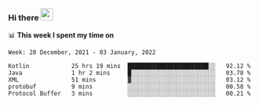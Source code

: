 ### Hi there <a href="https://www.gautamkrishnar.com/"><img src="https://media.giphy.com/media/hvRJCLFzcasrR4ia7z/giphy.gif" width="25px"></a>

📊 **This week I spent my time on**

<!--START_SECTION:waka-->
```text
Week: 28 December, 2021 - 03 January, 2022

Kotlin            25 hrs 19 mins  ███████████████████████░░   92.12 % 
Java              1 hr 2 mins     █░░░░░░░░░░░░░░░░░░░░░░░░   03.78 % 
XML               51 mins         ▓░░░░░░░░░░░░░░░░░░░░░░░░   03.12 % 
protobuf          9 mins          ░░░░░░░░░░░░░░░░░░░░░░░░░   00.58 % 
Protocol Buffer   3 mins          ░░░░░░░░░░░░░░░░░░░░░░░░░   00.21 % 
```
<!--END_SECTION:waka-->

